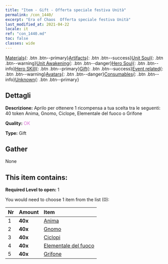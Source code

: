 ```yaml
---
title: "Item - Gift - Offerta speciale festiva Unità"
permalink: /con_1440/
excerpt: "Era of Chaos  Offerta speciale festiva Unità"
last_modified_at: 2021-04-22
locale: it
ref: "con_1440.md"
toc: false
classes: wide
---
```

 [Materials](/ItemsIT/){: .btn .btn--primary}[Artifacts](/ItemsIT/Artifacts/){: .btn .btn--success}[Unit Soul](/ItemsIT/UnitSoul/){: .btn .btn--warning}[Unit Awakening](/ItemsIT/UnitAwakening/){: .btn .btn--danger}[Hero Soul](/ItemsIT/HeroSoul/){: .btn .btn--info}[Hero SKill](/ItemsIT/HeroSkill/){: .btn .btn--primary}[Gift](/ItemsIT/Gift/){: .btn .btn--success}[Event related](/ItemsIT/Events/){: .btn .btn--warning}[Avatars](/ItemsIT/Avatars/){: .btn .btn--danger}[Consumables](/ItemsIT/Consumables/){: .btn .btn--info}[Unknown](/ItemsIT/Unknown/){: .btn .btn--primary}

## Dettagli
 **Descrizione:** Aprilo per ottenere 1 ricompensa a tua scelta tra le seguenti: 40 token Anima, Gnomo, Ciclope, Elementale del fuoco o Grifone

 **Quality:** <span style="color: #DA70D6">OK</span>

 **Type:** Gift

## Gather

  None

## This item contains:

 **Required Level to open:** 1

 You would need to choose 1 item from the list (0):

  | Nr | Amount |     Item    |
  |:---|:-------|:------------|
  | 1 |  **40x** | [Anima](/it/Items/unt_210/) |  | 
  | 2 |  **40x** | [Gnomo](/it/Items/unt_200/) |  | 
  | 3 |  **40x** | [Ciclopi](/it/Items/unt_222/) |  | 
  | 4 |  **40x** | [Elementale del fuoco](/it/Items/unt_265/) |  | 
  | 5 |  **40x** | [Grifone](/it/Items/unt_192/) |  | 
